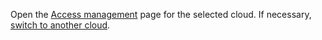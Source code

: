Open the [Access management](https://console.cloud.yandex.com/iam) page for the selected cloud. If necessary, [switch to another cloud](../../resource-manager/operations/cloud/switch-cloud.md).

